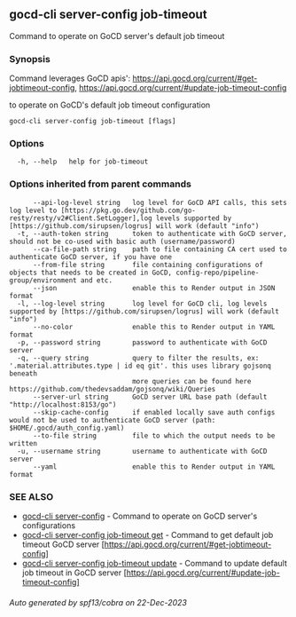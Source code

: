 ## gocd-cli server-config job-timeout

Command to operate on GoCD server's default job timeout

### Synopsis

Command leverages GoCD apis':
https://api.gocd.org/current/#get-jobtimeout-config,
https://api.gocd.org/current/#update-job-timeout-config

to operate on GoCD's default job timeout configuration

```
gocd-cli server-config job-timeout [flags]
```

### Options

```
  -h, --help   help for job-timeout
```

### Options inherited from parent commands

```
      --api-log-level string   log level for GoCD API calls, this sets log level to [https://pkg.go.dev/github.com/go-resty/resty/v2#Client.SetLogger],log levels supported by [https://github.com/sirupsen/logrus] will work (default "info")
  -t, --auth-token string      token to authenticate with GoCD server, should not be co-used with basic auth (username/password)
      --ca-file-path string    path to file containing CA cert used to authenticate GoCD server, if you have one
      --from-file string       file containing configurations of objects that needs to be created in GoCD, config-repo/pipeline-group/environment and etc.
      --json                   enable this to Render output in JSON format
  -l, --log-level string       log level for GoCD cli, log levels supported by [https://github.com/sirupsen/logrus] will work (default "info")
      --no-color               enable this to Render output in YAML format
  -p, --password string        password to authenticate with GoCD server
  -q, --query string           query to filter the results, ex: '.material.attributes.type | id eq git'. this uses library gojsonq beneath
                               more queries can be found here https://github.com/thedevsaddam/gojsonq/wiki/Queries
      --server-url string      GoCD server URL base path (default "http://localhost:8153/go")
      --skip-cache-config      if enabled locally save auth configs would not be used to authenticate GoCD server (path: $HOME/.gocd/auth_config.yaml)
      --to-file string         file to which the output needs to be written
  -u, --username string        username to authenticate with GoCD server
      --yaml                   enable this to Render output in YAML format
```

### SEE ALSO

* [gocd-cli server-config](gocd-cli_server-config.md)	 - Command to operate on GoCD server's configurations
* [gocd-cli server-config job-timeout get](gocd-cli_server-config_job-timeout_get.md)	 - Command to get default job timeout GoCD server [https://api.gocd.org/current/#get-jobtimeout-config]
* [gocd-cli server-config job-timeout update](gocd-cli_server-config_job-timeout_update.md)	 - Command to update default job timeout in GoCD server [https://api.gocd.org/current/#update-job-timeout-config]

###### Auto generated by spf13/cobra on 22-Dec-2023
